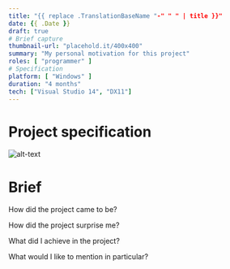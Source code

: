```yaml
---
title: "{{ replace .TranslationBaseName "-" " " | title }}"
date: {{ .Date }}
draft: true
# Brief capture
thumbnail-url: "placehold.it/400x400"
summary: "My personal motivation for this project"
roles: [ "programmer" ]
# Specification
platform: [ "Windows" ]
duration: "4 months"
tech: ["Visual Studio 14", "DX11"]
---
```


# Project specification
![alt-text](placehold.it/400x400)

# Brief
How did the project came to be?

How did the project surprise me?

What did I achieve in the project?

What would I like to mention in particular?
